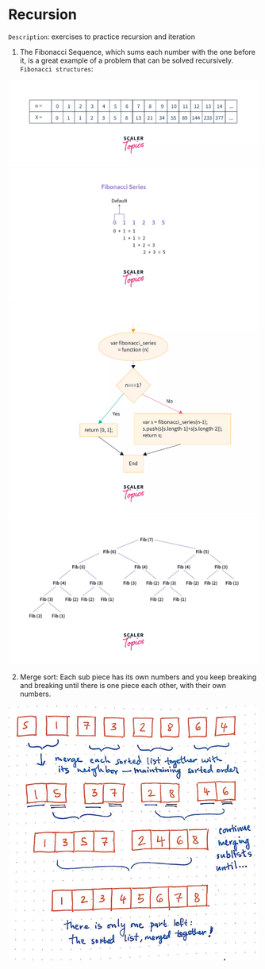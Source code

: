 # Recursion
`Description`: exercises to practice recursion and iteration

1. The Fibonacci Sequence, which sums each number with the one before it, is a great example of a problem that can be solved recursively. 
`Fibonacci structures`:

![Alt text](image-1.png)
![Alt text](image-2.png)
![Alt text](image-3.png)
![Alt text](image.png)

2. Merge sort:  Each sub piece has its own numbers and you keep breaking and breaking until there is one piece each other, with their own numbers.

![Alt text](image-5.png)
